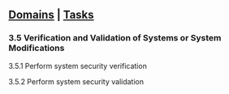[Domains](../index.md) | [Tasks](index.md)
---
### 3.5 Verification and Validation of Systems or System Modifications

3.5.1 Perform system security verification

3.5.2 Perform system security validation
